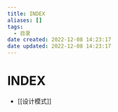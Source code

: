 ```yaml
---
title: INDEX
aliases: []
tags:
  - 目录
date created: 2022-12-08 14:23:17
date updated: 2022-12-08 14:23:17
---
```


# INDEX

- [[设计模式]]
